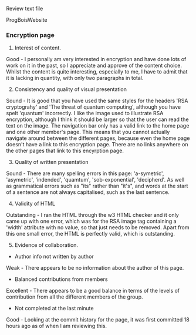 Review text file

ProgBoisWebsite

### Encryption page ###


1. Interest of content.

Good - I personally am very interested in encryption and have done lots of work on it in the past, so I appreciate and approve of the content choice. Whilst the content is quite interesting, especially to me, I have to admit that it is lacking in quantity, with only two paragraphs in total.


2. Consistency and quality of visual presentation

Sound - It is good that you have used the same styles for the headers 'RSA cryptograhy' and 'The threat of quantum computing', although you have spelt 'quantum' incorrectly.
I like the image used to illustrate RSA encryption, although I think it should be larger so that the user can read the text on the image.
The navigation bar only has a valid link to the home page and one other member's page. This means that you cannot actually navigate around between the different pages, because even the home page doesn't have a link to this encryption page. There are no links anywhere on the other pages that link to this encyrption page.

3. Quality of written presentation

Sound - There are many spelling errors in this page: 'a-symetric', 'asymetric', 'indended', 'quamtum', 'sob-exponential', 'decipherd'. As well as grammatical errors such as "its" rather than "it's", and words at the start of a sentence are not always capitalised, such as the last sentence.

4. Validity of HTML

Outstanding - I ran the HTML through the w3 HTML checker and it only came up with one error, which was for the RSA image tag containing a 'width' attribute with no value, so that just needs to be removed. Apart from this one small error, the HTML is perfectly valid, which is outstanding.

5. Evidence of collaboration.
- Author info not written by author

Weak - There appears to be no information about the author of this page.

- Balanced contributions from members

Excellent - There appears to be a good balance in terms of the levels of contribution from all the different members of the group.

- Not completed at the last minute

Good - Looking at the commit history for the page, it was first committed 18 hours ago as of when I am reviewing this.

